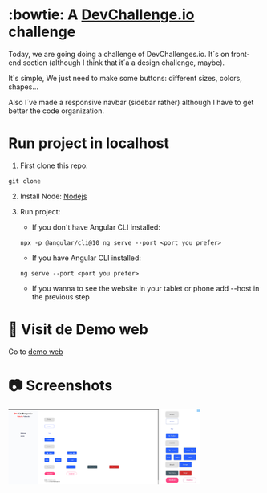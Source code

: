 # :bowtie: A [DevChallenge.io](https://devchallenges.io) challenge

Today, we are going doing a challenge of DevChallenges.io. It´s on front-end section (although I think that it´a a design challenge, maybe).

It´s simple, We just need to make some buttons: different sizes, colors, shapes...

Also I´ve made a responsive navbar (sidebar rather) although I have to get better the code organization.

# Run project in localhost

1. First clone this repo:

```
git clone
```

2. Install Node:
   [Nodejs](https://nodejs.org/en/)

3. Run project:
   - If you don´t have Angular CLI installed:
   ```
   npx -p @angular/cli@10 ng serve --port <port you prefer>
   ```
   - If you have Angular CLI installed:
   ```
   ng serve --port <port you prefer>
   ```
   - If you wanna to see the website in your tablet or phone add --host in the previous step

# :eyes: Visit de Demo web

Go to [demo web]()

# :camera: Screenshots

<img src="./screenshots/buttons-challenge-desktop.png" width="300" >   
<img src="./screenshots/buttons-challenge-mobile.jpg" height="150" >

